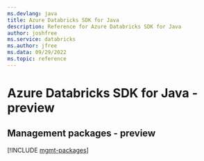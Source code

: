 ```yaml
---
ms.devlang: java
title: Azure Databricks SDK for Java
description: Reference for Azure Databricks SDK for Java
author: joshfree
ms.service: databricks
ms.author: jfree
ms.data: 09/29/2022
ms.topic: reference
---
```

# Azure Databricks SDK for Java - preview

## Management packages - preview
[!INCLUDE [mgmt-packages](databricks-mgmt-index.md)]